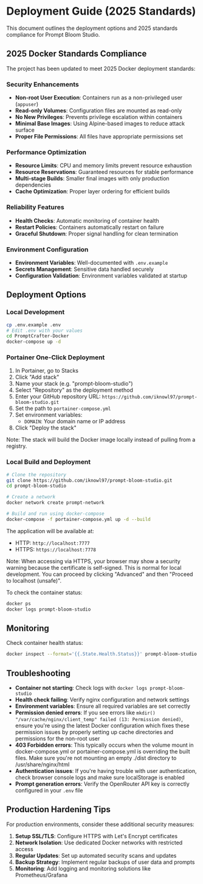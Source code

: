 # Deployment Guide (2025 Standards)

This document outlines the deployment options and 2025 standards compliance for Prompt Bloom Studio.

## 2025 Docker Standards Compliance

The project has been updated to meet 2025 Docker deployment standards:

### Security Enhancements

- **Non-root User Execution**: Containers run as a non-privileged user (`appuser`)
- **Read-only Volumes**: Configuration files are mounted as read-only
- **No New Privileges**: Prevents privilege escalation within containers
- **Minimal Base Images**: Using Alpine-based images to reduce attack surface
- **Proper File Permissions**: All files have appropriate permissions set

### Performance Optimization

- **Resource Limits**: CPU and memory limits prevent resource exhaustion
- **Resource Reservations**: Guaranteed resources for stable performance
- **Multi-stage Builds**: Smaller final images with only production dependencies
- **Cache Optimization**: Proper layer ordering for efficient builds

### Reliability Features

- **Health Checks**: Automatic monitoring of container health
- **Restart Policies**: Containers automatically restart on failure
- **Graceful Shutdown**: Proper signal handling for clean termination

### Environment Configuration

- **Environment Variables**: Well-documented with `.env.example`
- **Secrets Management**: Sensitive data handled securely
- **Configuration Validation**: Environment variables validated at startup

## Deployment Options

### Local Development

```bash
cp .env.example .env
# Edit .env with your values
cd PromptCrafter-Docker
docker-compose up -d
```

### Portainer One-Click Deployment

1. In Portainer, go to Stacks
2. Click "Add stack"
3. Name your stack (e.g. "prompt-bloom-studio")
4. Select "Repository" as the deployment method
5. Enter your GitHub repository URL: `https://github.com/iknowl97/prompt-bloom-studio.git`
6. Set the path to `portainer-compose.yml`
7. Set environment variables:
   - `DOMAIN`: Your domain name or IP address
8. Click "Deploy the stack"

Note: The stack will build the Docker image locally instead of pulling from a registry.

### Local Build and Deployment

```bash
# Clone the repository
git clone https://github.com/iknowl97/prompt-bloom-studio.git
cd prompt-bloom-studio

# Create a network
docker network create prompt-network

# Build and run using docker-compose
docker-compose -f portainer-compose.yml up -d --build
```

The application will be available at:

- HTTP: `http://localhost:7777`
- HTTPS: `https://localhost:7778`

Note: When accessing via HTTPS, your browser may show a security warning because the certificate is self-signed. This is normal for local development. You can proceed by clicking "Advanced" and then "Proceed to localhost (unsafe)".

To check the container status:

```bash
docker ps
docker logs prompt-bloom-studio
```

## Monitoring

Check container health status:

```bash
docker inspect --format='{{.State.Health.Status}}' prompt-bloom-studio
```

## Troubleshooting

- **Container not starting**: Check logs with `docker logs prompt-bloom-studio`
- **Health check failing**: Verify nginx configuration and network settings
- **Environment variables**: Ensure all required variables are set correctly
- **Permission denied errors**: If you see errors like `mkdir() "/var/cache/nginx/client_temp" failed (13: Permission denied)`, ensure you're using the latest Docker configuration which fixes these permission issues by properly setting up cache directories and permissions for the non-root user
- **403 Forbidden errors**: This typically occurs when the volume mount in docker-compose.yml or portainer-compose.yml is overriding the built files. Make sure you're not mounting an empty ./dist directory to /usr/share/nginx/html
- **Authentication issues**: If you're having trouble with user authentication, check browser console logs and make sure localStorage is enabled
- **Prompt generation errors**: Verify the OpenRouter API key is correctly configured in your `.env` file

## Production Hardening Tips

For production environments, consider these additional security measures:

1. **Setup SSL/TLS**: Configure HTTPS with Let's Encrypt certificates
2. **Network Isolation**: Use dedicated Docker networks with restricted access
3. **Regular Updates**: Set up automated security scans and updates
4. **Backup Strategy**: Implement regular backups of user data and prompts
5. **Monitoring**: Add logging and monitoring solutions like Prometheus/Grafana
